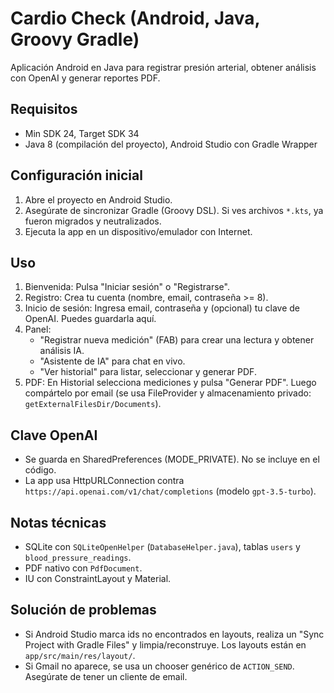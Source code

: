 # Cardio Check (Android, Java, Groovy Gradle)

Aplicación Android en Java para registrar presión arterial, obtener análisis con OpenAI y generar reportes PDF.

## Requisitos
- Min SDK 24, Target SDK 34
- Java 8 (compilación del proyecto), Android Studio con Gradle Wrapper

## Configuración inicial
1. Abre el proyecto en Android Studio.
2. Asegúrate de sincronizar Gradle (Groovy DSL). Si ves archivos `*.kts`, ya fueron migrados y neutralizados.
3. Ejecuta la app en un dispositivo/emulador con Internet.

## Uso
1. Bienvenida: Pulsa "Iniciar sesión" o "Registrarse".
2. Registro: Crea tu cuenta (nombre, email, contraseña >= 8).
3. Inicio de sesión: Ingresa email, contraseña y (opcional) tu clave de OpenAI. Puedes guardarla aquí.
4. Panel: 
   - "Registrar nueva medición" (FAB) para crear una lectura y obtener análisis IA.
   - "Asistente de IA" para chat en vivo.
   - "Ver historial" para listar, seleccionar y generar PDF.
5. PDF: En Historial selecciona mediciones y pulsa "Generar PDF". Luego compártelo por email (se usa FileProvider y almacenamiento privado: `getExternalFilesDir/Documents`).

## Clave OpenAI
- Se guarda en SharedPreferences (MODE_PRIVATE). No se incluye en el código.
- La app usa HttpURLConnection contra `https://api.openai.com/v1/chat/completions` (modelo `gpt-3.5-turbo`).

## Notas técnicas
- SQLite con `SQLiteOpenHelper` (`DatabaseHelper.java`), tablas `users` y `blood_pressure_readings`.
- PDF nativo con `PdfDocument`.
- IU con ConstraintLayout y Material.

## Solución de problemas
- Si Android Studio marca ids no encontrados en layouts, realiza un "Sync Project with Gradle Files" y limpia/reconstruye. Los layouts están en `app/src/main/res/layout/`.
- Si Gmail no aparece, se usa un chooser genérico de `ACTION_SEND`. Asegúrate de tener un cliente de email.


